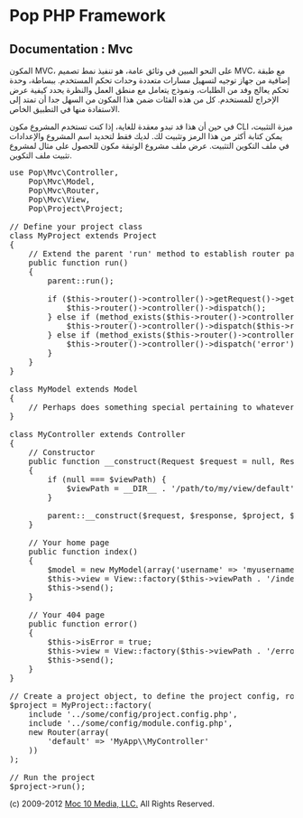 Pop PHP Framework
=================

Documentation : Mvc
-------------------

المكون MVC، على النحو المبين في وثائق عامة، هو تنفيذ نمط تصميم MVC، مع طبقة إضافية من جهاز توجيه لتسهيل مسارات متعددة وحدات تحكم المستخدم. ببساطة، وحدة تحكم يعالج وفد من الطلبات، ونموذج يتعامل مع منطق العمل والنظرة يحدد كيفية عرض الإخراج للمستخدم. كل من هذه الفئات ضمن هذا المكون من السهل جدا أن تمتد إلى الاستفادة منها في التطبيق الخاص.

في حين أن هذا قد تبدو معقدة للغاية، إذا كنت تستخدم المشروع مكون CLI ميزة التثبيت، يمكن كتابة أكثر من هذا الرمز وتثبيت لك. لديك فقط لتحديد اسم المشروع والإعدادات في ملف التكوين التثبيت. عرض ملف مشروع الوثيقة مكون للحصول على مثال لمشروع تثبيت ملف التكوين.

<pre>
use Pop\Mvc\Controller,
    Pop\Mvc\Model,
    Pop\Mvc\Router,
    Pop\Mvc\View,
    Pop\Project\Project;

// Define your project class
class MyProject extends Project
{
    // Extend the parent 'run' method to establish router paths
    public function run()
    {
        parent::run();

        if ($this->router()->controller()->getRequest()->getRequestUri() == '/') {
            $this->router()->controller()->dispatch();
        } else if (method_exists($this->router()->controller(), $this->router()->getAction())) {
            $this->router()->controller()->dispatch($this->router()->getAction());
        } else if (method_exists($this->router()->controller(), 'error')) {
            $this->router()->controller()->dispatch('error');
        }
    }
}

class MyModel extends Model
{
    // Perhaps does something special pertaining to whatever data you are manipulating
}

class MyController extends Controller
{
    // Constructor
    public function __construct(Request $request = null, Response $response = null, Project $project = null, $viewPath = null)
    {
        if (null === $viewPath) {
            $viewPath = __DIR__ . '/path/to/my/view/default';
        }

        parent::__construct($request, $response, $project, $viewPath);
    }

    // Your home page
    public function index()
    {
        $model = new MyModel(array('username' => 'myusername');
        $this->view = View::factory($this->viewPath . '/index.phtml', $model);
        $this->send();
    }

    // Your 404 page
    public function error()
    {
        $this->isError = true;
        $this->view = View::factory($this->viewPath . '/error.phtml');
        $this->send();
    }
}

// Create a project object, to define the project config, router and controller(s)
$project = MyProject::factory(
    include '../some/config/project.config.php',
    include '../some/config/module.config.php',
    new Router(array(
        'default' => 'MyApp\\MyController'
    ))
);

// Run the project
$project->run();
</pre>

(c) 2009-2012 [Moc 10 Media, LLC.](http://www.moc10media.com) All Rights Reserved.
